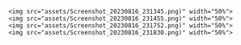 
        <img src="assets/Screenshot_20230816_231345.png)" width="50%">
        <img src="assets/Screenshot_20230816_231455.png)" width="50%">
        <img src="assets/Screenshot_20230816_231752.png)" width="50%">
        <img src="assets/Screenshot_20230816_231830.png)" width="50%">